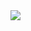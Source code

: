 <a href="#">
  <img align="center" src="https://github-readme-stats.vercel.app/api/top-langs/?username=dennisrogersdev&layout=compact&count-private=true" />
</a>

<!--
**dennisrogersdev/dennisrogersdev** is a ✨ _special_ ✨ repository because its `README.md` (this file) appears on your GitHub profile.

Here are some ideas to get you started:

- 🔭 I’m currently working on ...
- 🌱 I’m currently learning ...
- 👯 I’m looking to collaborate on ...
- 🤔 I’m looking for help with ...
- 💬 Ask me about ...
- 📫 How to reach me: ...
- 😄 Pronouns: ...
- ⚡ Fun fact: ...
-->
